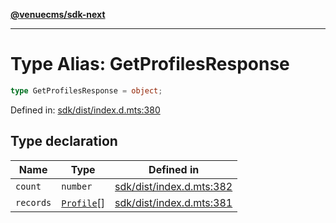 [**@venuecms/sdk-next**](../Index.md)

***

# Type Alias: GetProfilesResponse

```ts
type GetProfilesResponse = object;
```

Defined in: [sdk/dist/index.d.mts:380](https://github.com/venuecms/sdk/blob/bc8b8c4174423a3d8d92fe0cce4d46883acf7584/packages/sdk/dist/index.d.mts#L380)

## Type declaration

| Name | Type | Defined in |
| ------ | ------ | ------ |
| <a id="count"></a> `count` | `number` | [sdk/dist/index.d.mts:382](https://github.com/venuecms/sdk/blob/bc8b8c4174423a3d8d92fe0cce4d46883acf7584/packages/sdk/dist/index.d.mts#L382) |
| <a id="records"></a> `records` | [`Profile`](Profile.md)[] | [sdk/dist/index.d.mts:381](https://github.com/venuecms/sdk/blob/bc8b8c4174423a3d8d92fe0cce4d46883acf7584/packages/sdk/dist/index.d.mts#L381) |
